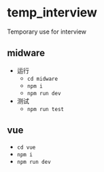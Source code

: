 # temp_interview
Temporary use for interview

## midware
- 运行
  - `cd midware`
  - `npm i`
  - `npm run dev`
- 测试
  - `npm run test`

## vue
- `cd vue`
- `npm i`
- `npm run dev`